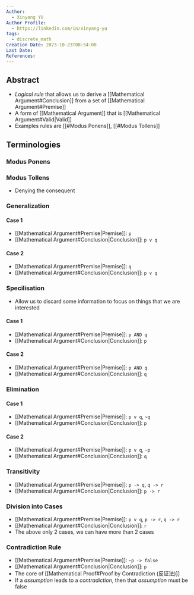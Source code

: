 ```yaml
---
Author:
  - Xinyang YU
Author Profile:
  - https://linkedin.com/in/xinyang-yu
tags:
  - discrete_math
Creation Date: 2023-10-23T08:54:00
Last Date: 
References:
---
```

## Abstract
- *Logical rule* that allows us to derive a [[Mathematical Argument#Conclusion]] from a set of [[Mathematical Argument#Premise]]
- A form of [[Mathematical Argument]] that is [[Mathematical Argument#Valid|Valid]]
- Examples rules are [[#Modus Ponens]], [[#Modus Tollens]]


## Terminologies
### Modus Ponens
### Modus Tollens
- Denying the consequent
### Generalization
#### Case 1
- [[Mathematical Argument#Premise|Premise]]: `p`
- [[Mathematical Argument#Conclusion|Conclusion]]: `p v q`
#### Case 2
- [[Mathematical Argument#Premise|Premise]]: `q`
- [[Mathematical Argument#Conclusion|Conclusion]]: `p v q`
### Specilisation 
- Allow us to discard some information to focus on things that we are interested
#### Case 1
- [[Mathematical Argument#Premise|Premise]]: `p AND q` 
- [[Mathematical Argument#Conclusion|Conclusion]]: `p`
#### Case 2
- [[Mathematical Argument#Premise|Premise]]: `p AND q`
- [[Mathematical Argument#Conclusion|Conclusion]]: `q`
### Elimination
#### Case 1
- [[Mathematical Argument#Premise|Premise]]: `p v q`, `~q`
- [[Mathematical Argument#Conclusion|Conclusion]]: `p`
#### Case 2
- [[Mathematical Argument#Premise|Premise]]: `p v q`, `~p`
- [[Mathematical Argument#Conclusion|Conclusion]]: `q`
### Transitivity
- [[Mathematical Argument#Premise|Premise]]: `p -> q`, `q -> r`
- [[Mathematical Argument#Conclusion|Conclusion]]: `p -> r`
### Division into Cases
- [[Mathematical Argument#Premise|Premise]]: `p v q`, `p -> r`, `q -> r`
- [[Mathematical Argument#Conclusion|Conclusion]]: `r`
- The above only 2 cases, we can have more than 2 cases
### Contradiction Rule
- [[Mathematical Argument#Premise|Premise]]: `~p -> false`
- [[Mathematical Argument#Conclusion|Conclusion]]: `p`
- The core of [[Mathematical Proof#Proof by Contradiction (反证法)]]
- If a *assumption* leads to a *contradiction*, then that *assumption* must be false